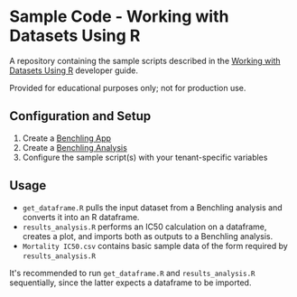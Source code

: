 # Sample Code - Working with Datasets Using R
A repository containing the sample scripts described in the [Working with Datasets Using R](link) developer guide.

Provided for educational purposes only; not for production use.

## Configuration and Setup
1. Create a [Benchling App](https://docs.benchling.com/docs/getting-started-benchling-apps)
2. Create a [Benchling Analysis](https://help.benchling.com/hc/en-us/articles/15298157390861-Creating-an-analysis)
3. Configure the sample script(s) with your tenant-specific variables

## Usage
* `get_dataframe.R` pulls the input dataset from a Benchling analysis and converts it into an R dataframe.
* `results_analysis.R` performs an IC50 calculation on a dataframe, creates a plot, and imports both
as outputs to a Benchling analysis.
* `Mortality IC50.csv` contains basic sample data of the form required by `results_analysis.R`

It's recommended to run `get_dataframe.R` and `results_analysis.R` sequentially, since the latter expects
a dataframe to be imported.
